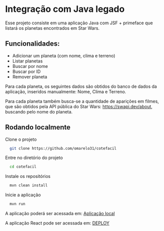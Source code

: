 
# Integração com Java legado

Esse projeto consiste em uma aplicação Java com JSF + primeface que listará os planetas encontrados em Star Wars.

## Funcionalidades:
- Adicionar um planeta (com nome, clima e terreno)
- Listar planetas
- Buscar por nome
- Buscar por ID
- Remover planeta

Para cada planeta, os seguintes dados são obtidos do banco de dados da aplicação, inseridos manualmente: Nome, Clima e Terreno.

Para cada planeta também busca-se a quantidade de aparições em filmes, que são obtidos pela API pública do Star Wars: https://swapi.dev/about, buscando pelo nome do planeta.
## Rodando localmente

Clone o projeto

```bash
  git clone https://github.com/omarelo31/cotefacil
```

Entre no diretório do projeto

```bash
  cd cotefacil
```

Instale os repositórios

```bash
  mvn clean install
```

Inicie a aplicação

```bash
  mvn run
```

A aplicação poderá ser acessada em: [Aplicação local](http://localhost:8080/faces/planets.xhtml)

A aplicação React pode ser acessada em: [DEPLOY](https://cotefacil-technical.vercel.app/)